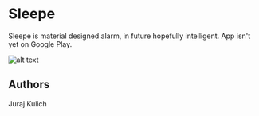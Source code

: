 # Sleepe
Sleepe is material designed alarm, in future hopefully intelligent.
App isn't yet on Google Play.

![alt text](https://i.imgur.com/zOWBqkg.png)

## Authors
Juraj Kulich
